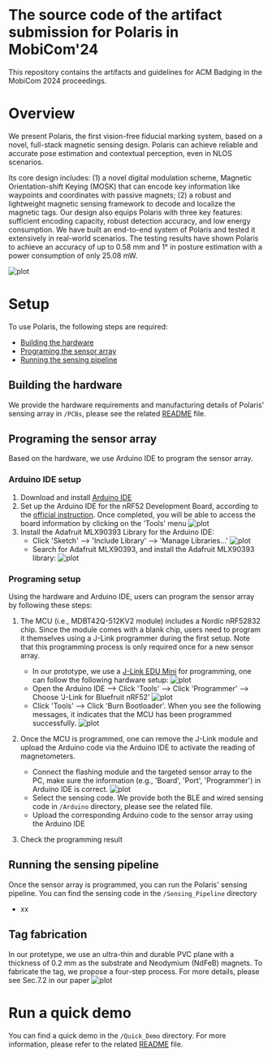 # The source code of the artifact submission for Polaris in MobiCom'24

This repository contains the artifacts and guidelines for ACM Badging in the MobiCom 2024 proceedings.

# Overview
We present Polaris, the first vision-free fiducial marking system, based on a novel, full-stack magnetic sensing design. 
Polaris can achieve reliable and accurate pose estimation and contextual perception, even in NLOS scenarios. 

Its core design includes: (1) a novel digital modulation scheme, Magnetic Orientation-shift Keying (MOSK) that can encode key information like waypoints and coordinates with passive magnets; (2) a robust and lightweight magnetic sensing framework to decode and localize the magnetic tags. 
Our design also equips Polaris with three key features: sufficient encoding capacity, robust detection accuracy, and low energy consumption. 
We have built an end-to-end system of Polaris and tested it extensively in real-world scenarios. The testing results have shown Polaris to achieve an accuracy of up to 0.58 mm and 1&deg; in posture estimation with a power consumption of only 25.08 mW.

![plot](./Imgs/illustration.png)


# Setup
To use Polaris, the following steps are required:
* [Building the hardware](#building-the-hardware)
* [Programing the sensor array](#programing-the-sensor-array)
* [Running the sensing pipeline](#running-the-sensing-pipeline)

## Building the hardware
We provide the hardware requirements and manufacturing details of Polaris' sensing array in `/PCBs`, please see the related [README](./PCBs/README.md) file.

## Programing the sensor array
Based on the hardware, we use Arduino IDE to program the sensor array.
### Arduino IDE setup
1. Download and install [Arduino IDE](https://www.arduino.cc/en/software)
2. Set up the Arduino IDE for the nRF52 Development Board, according to the [official instruction](https://learn.adafruit.com/bluefruit-nrf52-feather-learning-guide/arduino-bsp-setup).
Once completed, you will be able to access the board information by clicking on the 'Tools' menu
  ![plot](./Imgs/nRF52_arduino_configuration.png)
3. Install the Adafruit MLX90393 Library for the Arduino IDE:
    - Click 'Sketch' --> 'Include Library' --> 'Manage Libraries...'
    ![plot](./Imgs/sensor_arduino_library.png)
    - Search for Adafruit MLX90393, and install the Adafruit MLX90393 library:
    ![plot](./Imgs/install_MLX90393_library.png)


### Programing setup
Using the hardware and Arduino IDE, users can program the sensor array by following these steps:
1. The MCU (i.e., MDBT42Q-512KV2 module) includes a Nordic nRF52832 chip. Since the module comes with a blank chip, users need to program it themselves using a J-Link programmer during the first setup.
Note that this programming process is only required once for a new sensor array.
    - In our prototype, we use a [J-Link EDU Mini](https://www.segger.com/products/debug-probes/j-link/models/j-link-edu-mini/) for programming, one can follow the following hardware setup:
    ![plot](./Imgs/JLink_hardware_setup.jpg)
    - Open the Arduino IDE --> Click 'Tools' --> Click 'Programmer' --> Choose 'J-Link for Bluefruit nRF52'
    ![plot](./Imgs/JLink_step2.png)
    - Click 'Tools' --> Click 'Burn Bootloader'. When you see the following messages, it indicates that the MCU has been programmed successfully.
    ![plot](./Imgs/JLink_result.png)


2. Once the MCU is programmed, one can remove the J-Link module and upload the Arduino code via the Arduino IDE to activate the reading of magnetometers.
    - Connect the flashing module and the targeted sensor array to the PC, make sure the information (e.g., 'Board', 'Port', 'Programmer') in Arduino IDE  is correct. 
     ![plot](./Imgs/flashing_information.png)
    - Select the sensing code. 
    We provide both the BLE and wired sensing code in `/Arduino` directory, please see the related file.
    - Upload the corresponding Arduino code to the sensor array using the Arduino IDE


3. Check the programming result



## Running the sensing pipeline
Once the sensor array is programmed, you can run the Polaris' sensing pipeline. You can find the sensing code in the `/Sensing_Pipeline` directory
  - xx

## Tag fabrication
In our protetype, we use an ultra-thin and durable PVC plane with 
a thickness of 0.2 mm as the substrate and Neodymium (NdFeB) magnets.
To fabricate the tag, we propose a four-step process. For more details, please see Sec.7.2 in our paper
   ![plot](./Imgs/tag_fabrication.png)


# Run a quick demo
You can find a quick demo in the `/Quick_Demo` directory. For more information, please refer to the related [README](./Quick_Demo/README.md) file.